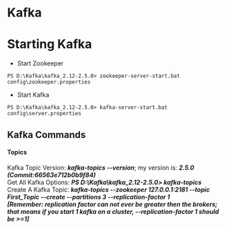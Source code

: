 
# Kafka
# Starting Kafka
  - Start Zookeeper
  ```
  PS D:\Kafka\kafka_2.12-2.5.0> zookeeper-server-start.bat config\zookeeper.properties
  ```
  - Start Kafka
  ```
  PS D:\Kafka\kafka_2.12-2.5.0> kafka-server-start.bat config\server.properties
  ```
  ## Kafka Commands
  #### Topics
Kafka Topic Version: ***kafka-topics --version***; my version is: ***2.5.0 (Commit:66563e712b0b9f84)***<br>
Get All Kafka Options: ***PS D:\Kafka\kafka_2.12-2.5.0> kafka-topics***<br>
Create A Kafka Topic: ***kafka-topics --zookeeper 127.0.0.1:2181 --topic First_Topic --create --partitions 3 --replication-factor 1***<br>
***[Remember: replication factor can not ever be greater then the brokers; that means if you start 1 kafka on a cluster, --replication-factor 1 should be >=1]***<br>
    
